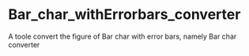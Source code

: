 # Bar_char_withErrorbars_converter
A toole convert the figure of Bar char with error bars, namely  Bar char converter
